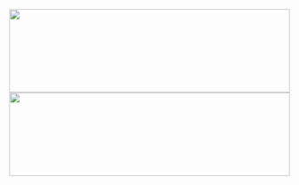 <a href="https://github.com/anuraghazra/github-readme-stats" style="text-decoration:unset;">
  <img width="100%" height="150vh" align="center" src="https://github-readme-stats.vercel.app/api?username=satolg&count_private=true&show_icons=true&include_all_commits=true&hide_border=true&hide_title=true&theme=transparent"/>
</a>
<a href="https://github.com/anuraghazra/github-readme-stats" style="text-decoration:unset;">
  <img width="100%" height="150vh" align="center" src="https://github-readme-stats.vercel.app/api/top-langs/?username=satolg&langs_count=4&hide_title=true&hide_border=true&theme=transparent&layout=compact"/>
</a>
